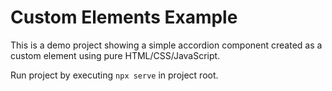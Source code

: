 # Custom Elements Example

This is a demo project showing a simple accordion component created as a custom element using pure HTML/CSS/JavaScript.

Run project by executing `npx serve` in project root.
